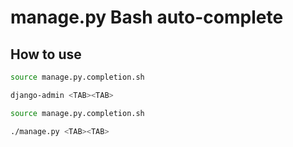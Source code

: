 # manage.py Bash auto-complete

## How to use

```bash
source manage.py.completion.sh

django-admin <TAB><TAB>
```

```bash
source manage.py.completion.sh

./manage.py <TAB><TAB>
```
